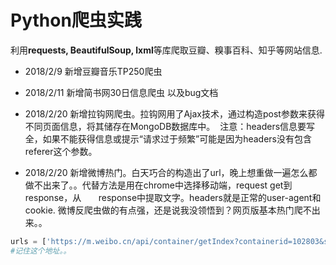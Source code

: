 # Python爬虫实践

利用**requests, BeautifulSoup, lxml**等库爬取豆瓣、糗事百科、知乎等网站信息.
+ 2018/2/9 新增豆瓣音乐TP250爬虫

+ 2018/2/11 新增简书网30日信息爬虫 以及bug文档

+ 2018/2/20 新增拉钩网爬虫。拉钩网用了Ajax技术，通过构造post参数来获得不同页面信息，将其储存在MongoDB数据库中。
  注意：headers信息要写全，如果不能获得信息或提示“请求过于频繁”可能是因为headers没有包含referer这个参数。
  
+ 2018/2/20 新增微博热门。白天巧合的构造出了url，晚上想重做一遍怎么都做不出来了。。代替方法是用在chrome中选择移动端，request get到response，从       response中提取文字。headers就是正常的user-agent和cookie. 微博反爬虫做的有点强，还是说我没领悟到？网页版基本热门爬不出来。。
```python
urls = ['https://m.weibo.cn/api/container/getIndex?containerid=102803&since_id={}'.format(i) for i in range(1,52)]
#记住这个地址。。
```
      

